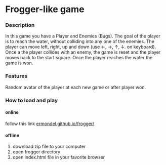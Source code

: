 Frogger-like game
===============================

### Description
In this game you have a Player and Enemies (Bugs). 
The goal of the player is to reach the water, without colliding into any one of the enemies. 
The player can move left, right, up and down (use ←, →, ↑, ↓. on keyboard).
Once a the player collides with an enemy, the game is reset and the player moves back to the start square. 
Once the player reaches the water the game is won.

### Features
Random avatar of the player at each new game or after player won.

### How to load and play

#### online
follow this link [ermondel.github.io/frogger/](https://ermondel.github.io/frogger/)

#### offline
1. download zip file to your computer
2. open frogger directory
3. open index.html file in your favorite browser
